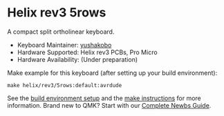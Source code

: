 # Helix rev3 5rows

A compact split ortholinear keyboard.

* Keyboard Maintainer: [yushakobo](https://github.com/yushakobo)
* Hardware Supported: Helix rev3 PCBs, Pro Micro
* Hardware Availability: (Under preparation)

Make example for this keyboard (after setting up your build environment):

    make helix/rev3/5rows:default:avrdude

See the [build environment setup](https://docs.qmk.fm/#/getting_started_build_tools) and the [make instructions](https://docs.qmk.fm/#/getting_started_make_guide) for more information. Brand new to QMK? Start with our [Complete Newbs Guide](https://docs.qmk.fm/#/newbs).
